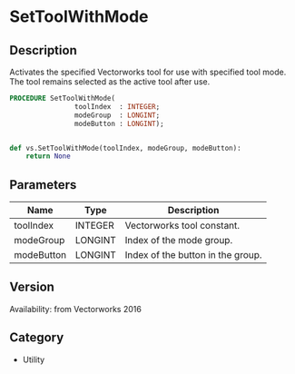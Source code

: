 # SetToolWithMode

## Description
Activates the specified Vectorworks tool for use with specified tool mode. The tool remains selected as the active tool after use.

```pascal
PROCEDURE SetToolWithMode(
				toolIndex  : INTEGER;
				modeGroup  : LONGINT;
				modeButton : LONGINT);
```

```python

def vs.SetToolWithMode(toolIndex, modeGroup, modeButton):
    return None
```

## Parameters
|Name|Type|Description|
|---|---|---|
|toolIndex|INTEGER|Vectorworks tool constant.|
|modeGroup|LONGINT|Index of the mode group.|
|modeButton|LONGINT|Index of the button in the group.|

## Version
Availability: from Vectorworks 2016
## Category
* Utility

